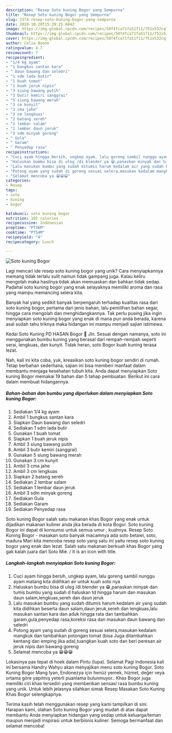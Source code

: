 ```yaml
---
description: "Resep Soto kuning Bogor yang Sempurna"
title: "Resep Soto kuning Bogor yang Sempurna"
slug: 2374-resep-soto-kuning-bogor-yang-sempurna
date: 2020-10-20T15:29:25.684Z
image: https://img-global.cpcdn.com/recipes/50f4fca71fa51f11/751x532cq70/soto-kuning-bogor-foto-resep-utama.jpg
thumbnail: https://img-global.cpcdn.com/recipes/50f4fca71fa51f11/751x532cq70/soto-kuning-bogor-foto-resep-utama.jpg
cover: https://img-global.cpcdn.com/recipes/50f4fca71fa51f11/751x532cq70/soto-kuning-bogor-foto-resep-utama.jpg
author: Celia Boone
ratingvalue: 4.7
reviewcount: 7
recipeingredient:
- "1/4 kg ayam"
- "1 bungkus santan kara"
- " Daun bawang dan seledri"
- "1 sdm lada butir"
- "1 buah tomat"
- "1 buah jeruk nipis"
- "3 siung bawang putih"
- "3 butir kemiri sanggrai"
- "5 siung bawang merah"
- "3 cm kunyit"
- "3 cma jahe"
- "3 cm lengkuas"
- "2 batang sereh"
- "2 lembar salam"
- "1 lembar daun jeruk"
- "3 sdm minyak goreng"
- " Gula"
- " Garam"
- " Penyedap rasa"
recipeinstructions:
- "Cuci ayam hingga bersih, ungkep ayam, lalu goreng sambil nunggu ayam matang kita didihkan air untuk kuah soto nya"
- "Haluskan bumbu bisa di uleg /di blender ya 😁,panaskan minyak dan tumis bumbu yang sudah d haluskan td hingga harum dan masukan daun salam,lengkuas,sereh dan daun jeruk"
- "Lalu masukan bumbu yang sudah ditumis harum kedalam air yang sudah kita didihkan beserta daun salam,daun jeruk,sereh dan lengkuas,lalu masukan santan kara dan aduk hingga rata dan tambahkan garam,gula,penyedap rasa,koreksi rasa dan masukan daun bawang dan seledri"
- "Potong ayam yang sudah di goreng sesuai selera,masukan kedalam mangkuk dan tambahkan potongan tomat (bisa Juga ditambahkan kentang dan emping jika ada),tuangkan kuah soto dan beri peresan air jeruk nipis dan bawang goreng"
- "Selamat mencoba ya 😁😁😁"
categories:
- Resep
tags:
- soto
- kuning
- bogor

katakunci: soto kuning bogor 
nutrition: 102 calories
recipecuisine: Indonesian
preptime: "PT36M"
cooktime: "PT54M"
recipeyield: "4"
recipecategory: Lunch

---
```



![Soto kuning Bogor](https://img-global.cpcdn.com/recipes/50f4fca71fa51f11/751x532cq70/soto-kuning-bogor-foto-resep-utama.jpg)

Lagi mencari ide resep soto kuning bogor yang unik? Cara menyiapkannya memang tidak terlalu sulit namun tidak gampang juga. Kalau keliru mengolah maka hasilnya tidak akan memuaskan dan bahkan tidak sedap. Padahal soto kuning bogor yang enak selayaknya memiliki aroma dan rasa yang mampu memancing selera kita.

Banyak hal yang sedikit banyak berpengaruh terhadap kualitas rasa dari soto kuning bogor, pertama dari jenis bahan, lalu pemilihan bahan segar, hingga cara mengolah dan menghidangkannya. Tak perlu pusing jika ingin menyiapkan soto kuning bogor yang enak di mana pun anda berada, karena asal sudah tahu triknya maka hidangan ini mampu menjadi sajian istimewa.

Kedai Soto Kuning PD HASAN Bogor 📍 Jln. Sesuai dengan namanya, soto ini menggunakan bumbu kuning yang berasal dari rempah-rempah seperti serai, lengkuas, dan kunyit. Tidak heran, soto Bogor kuah kuning terasa lezat.


Nah, kali ini kita coba, yuk, kreasikan soto kuning bogor sendiri di rumah. Tetap berbahan sederhana, sajian ini bisa memberi manfaat dalam membantu menjaga kesehatan tubuh kita. Anda dapat menyiapkan Soto kuning Bogor memakai 19 bahan dan 5 tahap pembuatan. Berikut ini cara dalam membuat hidangannya.

<!--inarticleads1-->

##### Bahan-bahan dan bumbu yang diperlukan dalam menyiapkan Soto kuning Bogor:

1. Sediakan 1/4 kg ayam
1. Ambil 1 bungkus santan kara
1. Siapkan  Daun bawang dan seledri
1. Sediakan 1 sdm lada butir
1. Gunakan 1 buah tomat
1. Siapkan 1 buah jeruk nipis
1. Ambil 3 siung bawang putih
1. Ambil 3 butir kemiri (sanggrai)
1. Gunakan 5 siung bawang merah
1. Gunakan 3 cm kunyit
1. Ambil 3 cma jahe
1. Ambil 3 cm lengkuas
1. Siapkan 2 batang sereh
1. Sediakan 2 lembar salam
1. Sediakan 1 lembar daun jeruk
1. Ambil 3 sdm minyak goreng
1. Sediakan  Gula
1. Sediakan  Garam
1. Sediakan  Penyedap rasa


Soto kuning Bogor salah satu makanan khas Bogor yang enak untuk dijadikan makanan kuliner anda jika berada di kota Bogor. Soto kuning Bogor ini dapat di konsumsi untuk semua umur , kuahnya. Resep Soto Kuning Bogor - masakan soto banyak macamnya ada soto betawi, soto, madura Mari kita mencoba resep soto yang satu ini yaitu resep soto kuning bogor yang enak dan lezat. Salah satu makanan berkuah khas Bogor yang gak kalah juara dari Soto Mie. / It is an icon with title. 

<!--inarticleads2-->

##### Langkah-langkah menyiapkan Soto kuning Bogor:

1. Cuci ayam hingga bersih, ungkep ayam, lalu goreng sambil nunggu ayam matang kita didihkan air untuk kuah soto nya
1. Haluskan bumbu bisa di uleg /di blender ya 😁,panaskan minyak dan tumis bumbu yang sudah d haluskan td hingga harum dan masukan daun salam,lengkuas,sereh dan daun jeruk
1. Lalu masukan bumbu yang sudah ditumis harum kedalam air yang sudah kita didihkan beserta daun salam,daun jeruk,sereh dan lengkuas,lalu masukan santan kara dan aduk hingga rata dan tambahkan garam,gula,penyedap rasa,koreksi rasa dan masukan daun bawang dan seledri
1. Potong ayam yang sudah di goreng sesuai selera,masukan kedalam mangkuk dan tambahkan potongan tomat (bisa Juga ditambahkan kentang dan emping jika ada),tuangkan kuah soto dan beri peresan air jeruk nipis dan bawang goreng
1. Selamat mencoba ya 😁😁😁


Lokasinya pas tepat di hoek dalam Pintu (lupa). Selamat Pagi Indonesia kali ini bersama Handry Wahyu akan menyajikan menu soto kuning Bogor. Soto Kuning Bogor Mang Iyan, Endonezya için henüz yemek, hizmet, değer veya ortama göre yapılmış yeterli puanlama bulunmuyor.. Khas Bogor juga memiliki ciri khas tersediri yang memberikan sensasi rasa bumbu kuning yang unik. Untuk lebih jelasnya silahkan simak Resep Masakan Soto Kuning Khas Bogor selengkapnya. 

Terima kasih telah menggunakan resep yang kami tampilkan di sini. Harapan kami, olahan Soto kuning Bogor yang mudah di atas dapat membantu Anda menyiapkan hidangan yang sedap untuk keluarga/teman maupun menjadi inspirasi untuk berbisnis kuliner. Semoga bermanfaat dan selamat mencoba!

